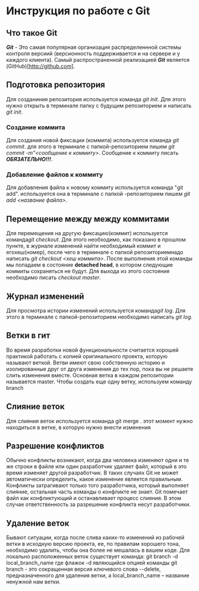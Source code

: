 # Инструкция по работе с Git

## Что такое Git

***Git***  - Это самая популярная организация распределеннной системы контроля версиий (версионность поддерживается и на сервере и у каждого клиента). Самый распространенной реализацией ***Git*** является (GitHub)[http://github.com].

##  Подготовка репозитория

Для созданиния репозитория используется команда *git init*. Для этого нужно открыть в терминале папку с будущим репозиторием и написать *git init*.


### Создание коммита

Для создания новой фиксации (коммита)
используется команда *git commit*. для этого в терминале с папкой-репозиторием пишем *git commit -m"<сообщение к коммиту>*. Сообщение к коммиту писать ***ОБЯЗАТЕЛЬНО!!!***.


### Добавление файлов к коммиту

Для добавления файла к новому коммиту используется команда "git add". используется она в терминале с папкой -репозиторием пишем *git add <название файла>*.


## Перемещение между между коммитами

Для перемещения на другую фиксацию(коммит) используется команда*git checkout*. Для этого необходимо, как показано в прошлом пункте, в журнале изменений найти необходимый коммит и егохеш(номер), после чего в терминале с папкой репозиториемнадо написать *git checkout <хеш коммита>*.
После выполнения этой команды мы попадаем в состояние **detached head**, в котором следующие коммиты сохраняться не будут. Для выхода из этого состояния необходимо писать 
*checkout master*.

## Журнал изменений

Для просмотра истории изменений используется команда*git log*. Для этого в терминале с папкой-репозиторием необходимо написать *git log*.


## Ветки в гит
Во время разработки новой функциональности считается хорошей практикой работать с копией оригинального проекта, которую называют веткой. Ветви имеют свою собственную историю и изолированные друг от друга изменения до тех пор, пока вы не решаете слить изменения вместе.  Основная ветка в каждом репозитории называется master. Чтобы создать еще одну ветку, используем команду branch <name>

## Слияние веток 
Для слияния веток используется команда git merge <branch name>. этот момент нужно находиться в ветке, в которую нужно внести изменения



## Разрешение конфликтов

Обычно конфликты возникают, когда два человека изменяют одни и те же строки в файле или один разработчик удаляет файл, который в это время изменяет другой разработчик. В таких случаях Git не может автоматически определить, какое изменение является правильным. Конфликты затрагивают только того разработчика, который выполняет слияние, остальная часть команды о конфликте не знает. Git помечает файл как конфликтующий и останавливает процесс слияния. В этом случае ответственность за разрешение конфликта несут разработчики. 

## Удаление веток

 Бывают ситуации, когда после слива каких-то изменений из рабочей ветки в исходную версию проекта, ее, по правилам хорошего тона, необходимо удалить, чтобы она более не мешалась в вашем коде. Для локально расположенных веток существует команда:
git branch -d local_branch_name
где флажок -d являющийся опцией команды git branch - это сокращенная версия ключевого слова --delete, предназначенного для удаления ветки, а local_branch_name – название ненужной нам ветки.